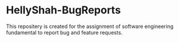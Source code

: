 # HellyShah-BugReports
This repositery is created for the assignment of software engineering fundamental to report bug and feature requests.
